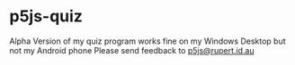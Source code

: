 # p5js-quiz
Alpha Version of my quiz program works fine on my Windows Desktop but not my Android phone
Please send feedback to
p5js@rupert.id.au
